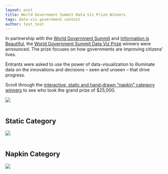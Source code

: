 ```yaml
---
layout: post
title: World Government Summit Data Viz Prize Winners
tags: data-viz government contest
author: test_test
---
```



In partnership with the [World Government Summit](https://www.worldgovernmentsummit.org/) and [Information is Beautiful](https://informationisbeautiful.net/2019/winners-of-the-world-data-visualization-prize/), the [World Government Summit Data Viz Prize](https://wdvp.worldgovernmentsummit.org/) winners were announced. The prize focuses on how governments are improving citizens’ lives. 

Entrants were asked to use the power of data-visualization to illuminate data on the innovations and decisions – seen and unseen – that drive progress.

Scroll through the [interactive, static and hand-drawn “napkin” category winners](https://informationisbeautiful.net/2019/winners-of-the-world-data-visualization-prize/) to see who took the grand prize of $25,000.

<img src="https://raw.githubusercontent.com/DS4PS/ds4ps_dev_site/master/assets/img/world-data-viz-prize.png">
    
    
 <br>
 <br>

## Static Category

<img src="https://raw.githubusercontent.com/DS4PS/ds4ps_dev_site/master/assets/img/static_runnerup.png">
 
 <br>
 <br>
 
## Napkin Category

<img src="https://raw.githubusercontent.com/DS4PS/ds4ps_dev_site/master/assets/img/napkin_runner-up.png">
 
